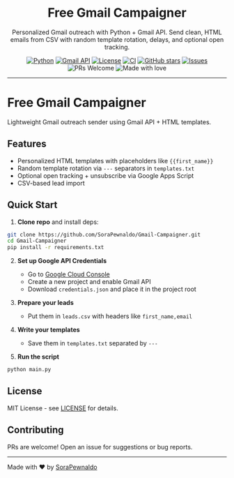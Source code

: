 <!-- Project header -->
<h1 align="center">Free Gmail Campaigner</h1>
<p align="center">
  Personalized Gmail outreach with Python + Gmail API. Send clean, HTML emails from CSV with random template rotation, delays, and optional open tracking.
</p>

<p align="center">
  <a href="https://www.python.org/"><img alt="Python" src="https://img.shields.io/badge/Python-3.9%2B-blue.svg"></a>
  <a href="https://developers.google.com/gmail/api"><img alt="Gmail API" src="https://img.shields.io/badge/Google-Gmail%20API-red.svg"></a>
  <a href="LICENSE"><img alt="License" src="https://img.shields.io/badge/License-MIT-green.svg"></a>
  <a href="https://github.com/SoraPewnaldo/Gmail-Campaigner/actions"><img alt="CI" src="https://img.shields.io/badge/CI-none-lightgrey.svg"></a>
  <a href="https://github.com/SoraPewnaldo/Gmail-Campaigner/stargazers"><img alt="GitHub stars" src="https://img.shields.io/github/stars/SoraPewnaldo/Gmail-Campaigner?style=social"></a>
  <a href="https://github.com/SoraPewnaldo/Gmail-Campaigner/issues"><img alt="Issues" src="https://img.shields.io/github/issues/SoraPewnaldo/Gmail-Campaigner"></a>
  <img alt="PRs Welcome" src="https://img.shields.io/badge/PRs-welcome-brightgreen.svg">
  <img alt="Made with love" src="https://img.shields.io/badge/made%20with-%E2%9D%A4%EF%B8%8F-ff69b4.svg">
</p>

---

# Free Gmail Campaigner

Lightweight Gmail outreach sender using Gmail API + HTML templates.

## Features
- Personalized HTML templates with placeholders like `{{first_name}}`
- Random template rotation via `---` separators in `templates.txt`
- Optional open tracking + unsubscribe via Google Apps Script
- CSV-based lead import

## Quick Start
1. **Clone repo** and install deps:
```bash
git clone https://github.com/SoraPewnaldo/Gmail-Campaigner.git
cd Gmail-Campaigner
pip install -r requirements.txt
```

2. **Set up Google API Credentials**  
   - Go to [Google Cloud Console](https://console.cloud.google.com/)  
   - Create a new project and enable Gmail API  
   - Download `credentials.json` and place it in the project root  

3. **Prepare your leads**  
   - Put them in `leads.csv` with headers like `first_name,email`  

4. **Write your templates**  
   - Save them in `templates.txt` separated by `---`  

5. **Run the script**  
```bash
python main.py
```

## License
MIT License - see [LICENSE](LICENSE) for details.

## Contributing
PRs are welcome! Open an issue for suggestions or bug reports.

---
Made with ❤️ by [SoraPewnaldo](https://github.com/SoraPewnaldo)
